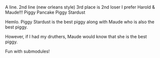 A line.
2nd line (new orleans style)
3rd place is 2nd loser
I prefer Harold & Maude!!!
Piggy Pancake
Piggy Stardust


Hemlo. Piggy Stardust is the best piggy along with Maude who is also the best piggy.

However, if I had my druthers, Maude would know that she is the best piggy.

Fun with submodules!